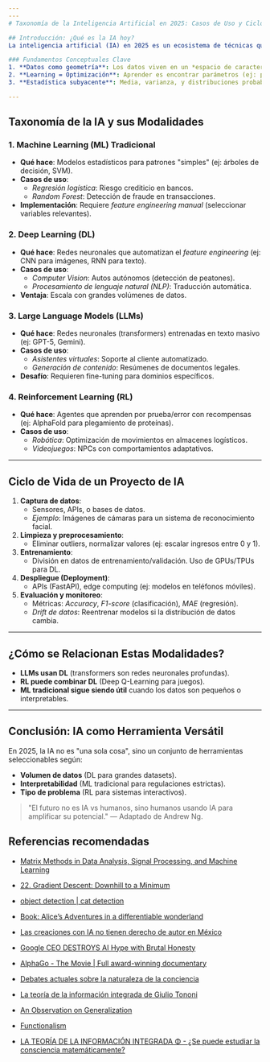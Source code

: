 ```yaml
---
---
# Taxonomía de la Inteligencia Artificial en 2025: Casos de Uso y Ciclo de Vida

## Introducción: ¿Qué es la IA hoy?
La inteligencia artificial (IA) en 2025 es un ecosistema de técnicas que permiten a las máquinas **aprender de datos** y **automatizar decisiones**. Su núcleo común es el **aprendizaje automático (ML)**, un proceso de optimización donde algoritmos ajustan parámetros para minimizar errores (ej: predecir el precio de una casa o clasificar imágenes). 

### Fundamentos Conceptuales Clave
1. **Datos como geometría**: Los datos viven en un *espacio de características* (feature space). Por ejemplo, en un sistema de recomendación de películas, cada usuario y película es un punto en un espacio multidimensional.
2. **Learning = Optimización**: Aprender es encontrar parámetros (ej: pesos en una red neuronal) que minimicen una *función de pérdida* (error entre predicciones y valores reales).
3. **Estadística subyacente**: Media, varianza, y distribuciones probabilísticas describen patrones en los datos. La regresión (predecir valores continuos) y clasificación (etiquetar categorías) son las tareas básicas.

---
```


## Taxonomía de la IA y sus Modalidades
### 1. **Machine Learning (ML) Tradicional**
- **Qué hace**: Modelos estadísticos para patrones "simples" (ej: árboles de decisión, SVM).
- **Casos de uso**:
  - *Regresión logística*: Riesgo crediticio en bancos.
  - *Random Forest*: Detección de fraude en transacciones.
- **Implementación**: Requiere *feature engineering manual* (seleccionar variables relevantes).

### 2. **Deep Learning (DL)**
- **Qué hace**: Redes neuronales que automatizan el *feature engineering* (ej: CNN para imágenes, RNN para texto).
- **Casos de uso**:
  - *Computer Vision*: Autos autónomos (detección de peatones).
  - *Procesamiento de lenguaje natural (NLP)*: Traducción automática.
- **Ventaja**: Escala con grandes volúmenes de datos.

### 3. **Large Language Models (LLMs)**
- **Qué hace**: Redes neuronales (transformers) entrenadas en texto masivo (ej: GPT-5, Gemini).
- **Casos de uso**:
  - *Asistentes virtuales*: Soporte al cliente automatizado.
  - *Generación de contenido*: Resúmenes de documentos legales.
- **Desafío**: Requieren fine-tuning para dominios específicos.

### 4. **Reinforcement Learning (RL)**
- **Qué hace**: Agentes que aprenden por prueba/error con recompensas (ej: AlphaFold para plegamiento de proteínas).
- **Casos de uso**:
  - *Robótica*: Optimización de movimientos en almacenes logísticos.
  - *Videojuegos*: NPCs con comportamientos adaptativos.

---

## Ciclo de Vida de un Proyecto de IA
1. **Captura de datos**: 
   - Sensores, APIs, o bases de datos. 
   - *Ejemplo*: Imágenes de cámaras para un sistema de reconocimiento facial.
2. **Limpieza y preprocesamiento**:
   - Eliminar outliers, normalizar valores (ej: escalar ingresos entre 0 y 1).
3. **Entrenamiento**:
   - División en datos de entrenamiento/validación. Uso de GPUs/TPUs para DL.
4. **Despliegue (Deployment)**:
   - APIs (FastAPI), edge computing (ej: modelos en teléfonos móviles).
5. **Evaluación y monitoreo**:
   - Métricas: *Accuracy*, *F1-score* (clasificación), *MAE* (regresión).
   - *Drift de datos*: Reentrenar modelos si la distribución de datos cambia.

---

## ¿Cómo se Relacionan Estas Modalidades?
- **LLMs usan DL** (transformers son redes neuronales profundas).
- **RL puede combinar DL** (Deep Q-Learning para juegos).
- **ML tradicional sigue siendo útil** cuando los datos son pequeños o interpretables.

---

## Conclusión: IA como Herramienta Versátil
En 2025, la IA no es "una sola cosa", sino un conjunto de herramientas seleccionables según:
- **Volumen de datos** (DL para grandes datasets).
- **Interpretabilidad** (ML tradicional para regulaciones estrictas).
- **Tipo de problema** (RL para sistemas interactivos).

> "El futuro no es IA vs humanos, sino humanos usando IA para amplificar su potencial." — Adaptado de Andrew Ng.

## Referencias recomendadas

- [Matrix Methods in Data Analysis, Signal Processing, and Machine Learning](https://ocw.mit.edu/courses/18-065-matrix-methods-in-data-analysis-signal-processing-and-machine-learning-spring-2018/)
- [22. Gradient Descent: Downhill to a Minimum](https://youtu.be/AeRwohPuUHQ?si=8QxY9UtU1LMExAFq)
- [object detection | cat detection](https://youtu.be/pSwSQdDgRtI?si=HjesP3TWQ1SQ2O-D)

- [Book: Alice’s Adventures in a differentiable wonderland](https://www.sscardapane.it/alice-book/)

- [Las creaciones con IA no tienen derecho de autor en México](https://www.xataka.com.mx/robotica-e-ia/creaciones-ia-no-tienen-derecho-autor-mexico-suprema-corte-establece-que-todo-generado-dominio-publico)


- [Google CEO DESTROYS AI Hype with Brutal Honesty](https://www.youtube.com/live/U0O2M9lK-2U?si=BwQe2rKofheO86qw)
- [AlphaGo - The Movie | Full award-winning documentary](https://youtu.be/WXuK6gekU1Y?si=zc2FPQadoreKA7uP)
- [Debates actuales sobre la naturaleza de la conciencia](https://youtu.be/2cvkyU0YTIU?si=C9KZkuvEdEFcrvfE)
- [La teoría de la información integrada de Giulio Tononi](https://youtu.be/zovH3vkxneU?si=kwwhCLvNKeNTGI9C)
- [An Observation on Generalization](https://www.youtube.com/live/AKMuA_TVz3A?si=Z5OMDxkLhmlIRO1R)
- [Functionalism](https://www.youtube.com/watch?v=rd8sITBnijg)
- [LA TEORÍA DE LA INFORMACIÓN INTEGRADA Φ - ¿Se puede estudiar la consciencia matemáticamente?](https://youtu.be/g9kKcpgU-qo?si=YUPEi-B25kjtCDKt)
